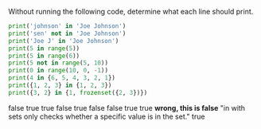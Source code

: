Without running the following code, determine what each line should print.

```python
print('johnson' in 'Joe Johnson')
print('sen' not in 'Joe Johnson')
print('Joe J' in 'Joe Johnson')
print(5 in range(5))
print(5 in range(6))
print(5 not in range(5, 10))
print(0 in range(10, 0, -1))
print(4 in {6, 5, 4, 3, 2, 1})
print({1, 2, 3} in {1, 2, 3})
print({3, 2} in {1, frozenset({2, 3})})
```
false
true
true
false
true
false
false
true
true **wrong, this is false** "in with sets only checks whether a specific value is in the set."
true